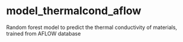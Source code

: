 # model_thermalcond_aflow
Random forest model to predict the thermal conductivity of materials, trained from AFLOW database
